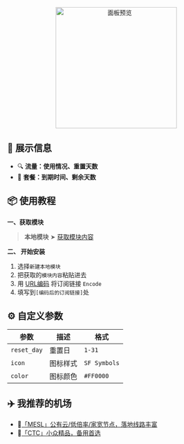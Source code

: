<div align="center">
<img src="https://raw.githubusercontent.com/cc63/Surge/main/Module/Panel/Sub-info/Moore/Sub-info.PNG" width="280" alt="面板预览">
<br>

</div>

## 🌟 展示信息

- 🔍 **流量：使用情况、重置天数**
- 📅 **套餐：到期时间、剩余天数**

## 📦 使用教程

**一、获取模块**

> **本地模块** ➤ [获取模块内容](https://raw.githubusercontent.com/cc63/Surge/main/Module/Panel/Sub-info/Moore/Sub-info.sgmodule)

**二、 开始安装**

1. 选择`新建本地模块`
2. 把获取的`模块内容`粘贴进去
3. 用 [URL编码](https://www.urlencoder.org/zh/) 将订阅链接 `Encode`
4. 填写到`[编码后的订阅链接]`处

## ⚙️ 自定义参数

| 参数       | 描述                | 格式             |
|-------------|-------------------|-----------------|
| `reset_day` | 重置日             | `1-31`         | 
| `icon`      | 图标样式           | `SF Symbols`   | 
| `color`     | 图标颜色           | `#FF0000`      | 


## ✈️ 我推荐的机场

- 🚀[「MESL」公有云/低倍率/家宽节点，落地线路丰富](https://in.mesl.cloud/#/register?code=YiKXC8T0)
- 🚀[「CTC」小众精品，备用首选](https://www.jinglongyu.com/#/register?code=NhhJLvBB)
